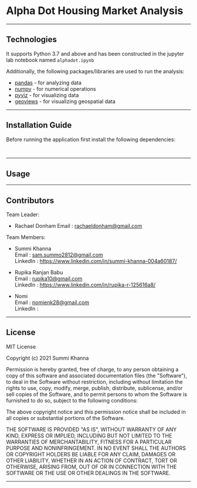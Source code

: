 # Alpha Dot Housing Market Analysis




---

## Technologies

It supports Python 3.7 and above and has been constructed in the jupyter lab notebook named ```alphadot.ipynb```

Additionally, the following packages/libraries are used to run the analysis:

- [pandas](https://pypi.org/project/pandas/) - for analyzing data
- [numpy](https://pypi.org/project/numpy/) - for numerical operations
- [pyviz](https://pypi.org/project/pyviz/) - for visualizing data
- [geoviews](https://pypi.org/project/geoviews/) - for visualizing geospatial data


---

## Installation Guide

Before running the application first install the following dependencies:

```python
  

```
---

## Usage



---

## Contributors
 
Team Leader:
- Rachael Donham
  Email : rachaeldonham@gmail.com

Team Members:

- Summi Khanna  
  Email : sam.summo2812@gmail.com  
  LinkedIn : https://www.linkedin.com/in/summi-khanna-004a60187/

- Rupika Ranjan Babu  
  Email : rupika10@gmail.com  
  LinkedIn : https://www.linkedin.com/in/rupika-r-125616a8/

- Nomi  
  Email : nomienk28@gmail.com  
  LinkedIn : 



---

## License

MIT License

Copyright (c) 2021 Summi Khanna

Permission is hereby granted, free of charge, to any person obtaining a copy
of this software and associated documentation files (the "Software"), to deal
in the Software without restriction, including without limitation the rights
to use, copy, modify, merge, publish, distribute, sublicense, and/or sell
copies of the Software, and to permit persons to whom the Software is
furnished to do so, subject to the following conditions:

The above copyright notice and this permission notice shall be included in all
copies or substantial portions of the Software.

THE SOFTWARE IS PROVIDED "AS IS", WITHOUT WARRANTY OF ANY KIND, EXPRESS OR
IMPLIED, INCLUDING BUT NOT LIMITED TO THE WARRANTIES OF MERCHANTABILITY,
FITNESS FOR A PARTICULAR PURPOSE AND NONINFRINGEMENT. IN NO EVENT SHALL THE
AUTHORS OR COPYRIGHT HOLDERS BE LIABLE FOR ANY CLAIM, DAMAGES OR OTHER
LIABILITY, WHETHER IN AN ACTION OF CONTRACT, TORT OR OTHERWISE, ARISING FROM,
OUT OF OR IN CONNECTION WITH THE SOFTWARE OR THE USE OR OTHER DEALINGS IN THE
SOFTWARE.

---
